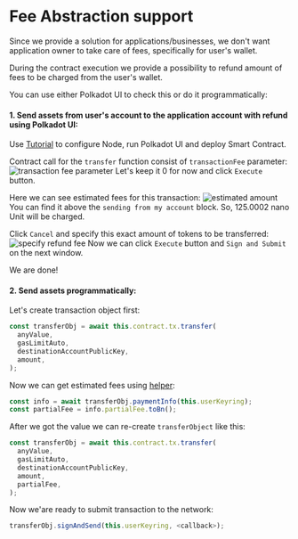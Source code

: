 # Fee Abstraction support
Since we provide a solution for applications/businesses, we don't want application owner to take care of fees, specifically for user's wallet. 

During the contract execution we provide a possibility to refund amount of fees to be charged from the user's wallet.

You can use either Polkadot UI to check this or do it programmatically:
#### 1. Send assets from user's account to the application account with refund using Polkadot UI:

Use [Tutorial](./tutorial.md) to configure Node, run Polkadot UI and deploy Smart Contract.

Contract call for the `transfer` function consist of `transactionFee` parameter:
![transaction fee parameter](https://staticassetsshare.s3-us-west-2.amazonaws.com/Screenshot+from+2021-01-12+14-05-47.png)
Let's keep it 0 for now and click `Execute` button.

Here we can see estimated fees for this transaction:
![estimated amount](https://staticassetsshare.s3-us-west-2.amazonaws.com/Screenshot+from+2021-01-12+14-06-03.png)
You can find it above the `sending from my account` block. So, 125.0002 nano Unit will be charged.

Click `Cancel` and specify this exact amount of tokens to be transferred:
![specify refund fee](https://staticassetsshare.s3-us-west-2.amazonaws.com/Screenshot+from+2021-01-12+14-06-22.png)
Now we can click `Execute` button and `Sign and Submit` on the next window.

We are done!

#### 2. Send assets programmatically:

Let's create transaction object first:
```javascript
const transferObj = await this.contract.tx.transfer(
  anyValue,
  gasLimitAuto,
  destinationAccountPublicKey,
  amount,
);
```
Now we can get estimated fees using [helper](https://polkadot.js.org/docs/api/cookbook/tx/#how-do-i-estimate-the-transaction-fees):
```javascript
const info = await transferObj.paymentInfo(this.userKeyring);
const partialFee = info.partialFee.toBn();
```
After we got the value we can re-create `transferObject` like this:
```javascript
const transferObj = await this.contract.tx.transfer(
  anyValue,
  gasLimitAuto,
  destinationAccountPublicKey,
  amount,
  partialFee,
);
```

Now we'are ready to submit transaction to the network:
```javascript
transferObj.signAndSend(this.userKeyring, <callback>);
```
